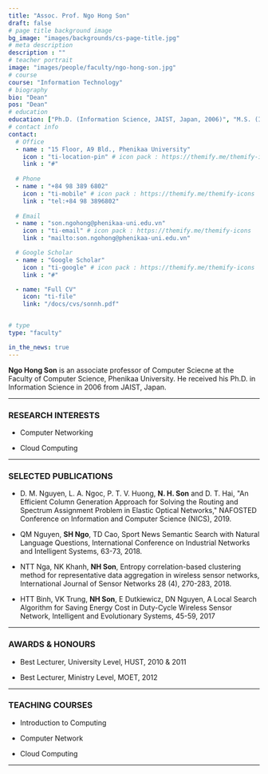 ```yaml
---
title: "Assoc. Prof. Ngo Hong Son"
draft: false
# page title background image
bg_image: "images/backgrounds/cs-page-title.jpg"
# meta description
description : ""
# teacher portrait
image: "images/people/faculty/ngo-hong-son.jpg"
# course
course: "Information Technology"
# biography
bio: "Dean"
pos: "Dean"
# education
education: ["Ph.D. (Information Science, JAIST, Japan, 2006)", "M.S. (Institute Francophone for Informatics, Vietnam, 2002)", "B.Sc. (Hanoi University of Science and Technology, Vietnam, 2000)"]
# contact info
contact:
  # Office
  - name : "15 Floor, A9 Bld., Phenikaa University"
    icon : "ti-location-pin" # icon pack : https://themify.me/themify-icons
    link : "#"
  
  # Phone
  - name : "+84 98 389 6802"
    icon : "ti-mobile" # icon pack : https://themify.me/themify-icons
    link : "tel:+84 98 3896802"
  
  # Email
  - name : "son.ngohong@phenikaa-uni.edu.vn"
    icon : "ti-email" # icon pack : https://themify.me/themify-icons
    link : "mailto:son.ngohong@phenikaa-uni.edu.vn"

  # Google Scholar
  - name : "Google Scholar"
    icon : "ti-google" # icon pack : https://themify.me/themify-icons
    link : "#"

  - name: "Full CV"
    icon: "ti-file"
    link: "/docs/cvs/sonnh.pdf"


# type
type: "faculty"

in_the_news: true
---
```

**Ngo Hong Son** is an associate professor of Computer Sciecne at the Faculty of Computer Science, Phenikaa University. He received his Ph.D. in Information Science in 2006 from JAIST, Japan.

---
### RESEARCH INTERESTS
- Computer Networking

- Cloud Computing

---
### SELECTED PUBLICATIONS
- D. M. Nguyen, L. A. Ngoc, P. T. V. Huong, **N. H. Son** and D. T. Hai, "An Efficient Column Generation Approach for Solving the Routing and Spectrum Assignment Problem in Elastic Optical Networks," NAFOSTED Conference on Information and Computer Science (NICS), 2019.

- QM Nguyen, **SH Ngo**, TD Cao, Sport News Semantic Search with Natural Language Questions, International Conference on Industrial Networks and Intelligent Systems, 63-73, 2018.

- NTT Nga, NK Khanh, **NH Son**, Entropy correlation-based clustering method for representative data aggregation in wireless sensor networks, International Journal of Sensor Networks 28 (4), 270-283, 2018.

- HTT Binh, VK Trung, **NH Son**, E Dutkiewicz, DN Nguyen, A Local Search Algorithm for Saving Energy Cost in Duty-Cycle Wireless Sensor Network, Intelligent and Evolutionary Systems, 45-59, 2017

---
### AWARDS & HONOURS
- Best Lecturer, University Level, HUST, 2010 & 2011

- Best Lecturer, Ministry Level, MOET, 2012 

---
### TEACHING COURSES
- Introduction to Computing
- Computer Network

- Cloud Computing

---